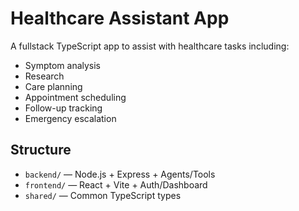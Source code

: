 # Healthcare Assistant App

A fullstack TypeScript app to assist with healthcare tasks including:
- Symptom analysis
- Research
- Care planning
- Appointment scheduling
- Follow-up tracking
- Emergency escalation

## Structure

- `backend/` — Node.js + Express + Agents/Tools
- `frontend/` — React + Vite + Auth/Dashboard
- `shared/` — Common TypeScript types
